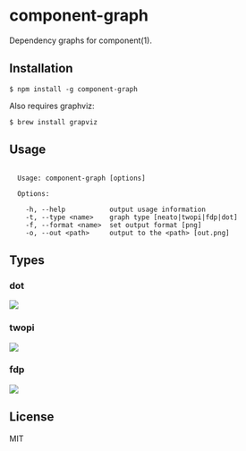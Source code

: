 
# component-graph

  Dependency graphs for component(1).

## Installation

    $ npm install -g component-graph

Also requires graphviz:

    $ brew install grapviz

## Usage

```

  Usage: component-graph [options]

  Options:

    -h, --help           output usage information
    -t, --type <name>    graph type [neato|twopi|fdp|dot]
    -f, --format <name>  set output format [png]
    -o, --out <path>     output to the <path> [out.png]

```

## Types

### dot

  ![](http://f.cl.ly/items/2H0K2h0I0B460V0A2G3n/dot.png)

### twopi

  ![](http://f.cl.ly/items/3g3I283o3U0K0F0X3o3m/twopi.png)

### fdp

  ![](http://f.cl.ly/items/3T1N373F1h1k1L0Z0s1G/fdp.png)

## License

  MIT
